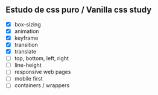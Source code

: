 ## Estudo de css puro / Vanilla css study

 - [X] box-sizing
 - [X] animation
 - [X] keyframe 
 - [X] transition
 - [X] translate
 - [ ] top, bottom, left, right
 - [ ] line-height
 - [ ] responsive web pages
 - [ ] mobile first
 - [ ] containers / wrappers
